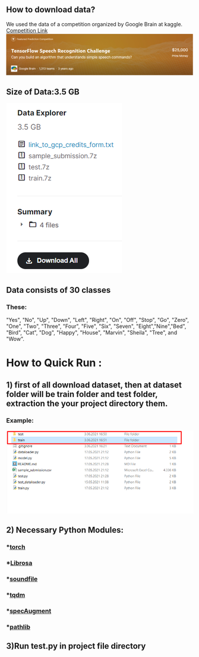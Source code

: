 ## How to download data?

We used the data of a competition organized by Google Brain at kaggle.
[Competition Link](https://www.kaggle.com/c/tensorflow-speech-recognition-challenge/data)
![alt text](https://raw.githubusercontent.com/RenkliKup/speech/main/img/challenge.png)
## Size of Data:3.5 GB



![alt text](https://raw.githubusercontent.com/RenkliKup/speech/main/img/data.png)

## Data consists of 30 classes 
### These:
"Yes", "No", "Up", "Down", "Left", "Right", "On", "Off", "Stop", "Go", "Zero", "One", "Two", "Three", "Four", "Five", "Six", "Seven", "Eight","Nine","Bed", "Bird", "Cat", "Dog", "Happy", "House", "Marvin", "Sheila", "Tree", and "Wow".

# How to Quick Run :
## 1) first of all download dataset, then at dataset folder will be train folder and test folder, extraction the your project directory them.
### Example:
![alt text](https://github.com/RenkliKup/speech/blob/main/img/Screenshot_3.png)
## 2) Necessary Python Modules:
 ### *[torch](https://pypi.org/project/torch/)
 ### *[Librosa](https://pypi.org/project/librosa/)
 ### *[soundfile](https://pypi.org/project/SoundFile/)
 ### *[tqdm](https://pypi.org/project/tqdm/)
 ### *[specAugment](https://pypi.org/project/SpecAugment/)
 ### *[pathlib](https://pypi.org/project/pathlib/)
 
## 3)Run test.py in project file directory


